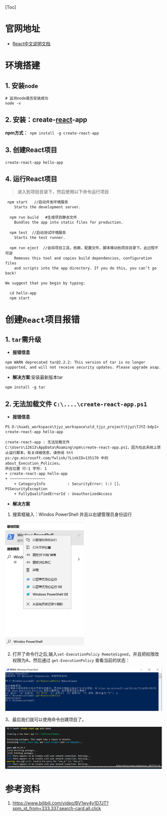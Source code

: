 [Toc]

# 官网地址

- [React中文说明文档](https://react.docschina.org/docs/getting-started.html)



# 环境搭建

## 1. 安装`node`

```
# 监测node是否安装成功
node -v
```

## 2. 安装：create-[react](https://so.csdn.net/so/search?q=react&spm=1001.2101.3001.7020)-app

**npm方式：**` npm install -g create-react-app`

## 3. 创建React项目

```
create-react-app hello-app
```

## 4. 运行React项目

> 进入到项目目录下，然后使用以下命令运行项目

```
 npm start   //启动开发环境服务
    Starts the development server.

  npm run build   #生成项目静态文件
    Bundles the app into static files for production.

  npm test  //启动测试环境服务
    Starts the test runner.

  npm run eject  //会将项目工具，依赖，配置文件，脚本移动到项目目录下。此过程不可逆
    Removes this tool and copies build dependencies, configuration files
    and scripts into the app directory. If you do this, you can’t go back!

We suggest that you begin by typing:

  cd hello-app
  npm start
```



# 创建`React`项目报错

## 1. `tar`需升级

- **报错信息**

```
npm WARN deprecated tar@2.2.2: This version of tar is no longer supported, and will not receive security updates. Please upgrade asap. 
```

- **解决方案**:安装最新版本tar

```
npm install -g tar
```

## 2. 无法加载文件 `C:\....\create-react-app.ps1`

- **报错信息**

```
PS D:\huadi_workspace\tjyz_workspace\old_tjyz_project\tjyz\TJYZ-bdp1> create-react-app hello-app

create-react-app : 无法加载文件 C:\Users\12613\AppData\Roaming\npm\create-react-app.ps1，因为在此系统上禁止运行脚本。有关详细信息，请参阅 htt
ps:/go.microsoft.com/fwlink/?LinkID=135170 中的 about_Execution_Policies。
所在位置 行:1 字符: 1
+ create-react-app hello-app
+ ~~~~~~~~~~~~~~~~
    + CategoryInfo          : SecurityError: (:) []，PSSecurityException
    + FullyQualifiedErrorId : UnauthorizedAccess
```

- **解决方案**

1. 搜索框输入：Windos PowerShell 并且以右键管理员身份运行

<img src="images/1881711-20200129122256589-1292011372.png" alt="img" style="zoom:50%;" />

2. 打开了命令行之后,输入`set-ExecutionPolicy RemoteSigned`，并且把权限改权限为A，然后通过 `get-ExecutionPolicy` 查看当前的状态：

![img](images/1881711-20200129122410236-1477976067.png)

3、最后我们就可以使用命令创建项目了。

![img](images/1881711-20200129122600590-1509977033.png)

# 参考资料

1. https://www.bilibili.com/video/BV1wy4y1D7JT?spm_id_from=333.337.search-card.all.click